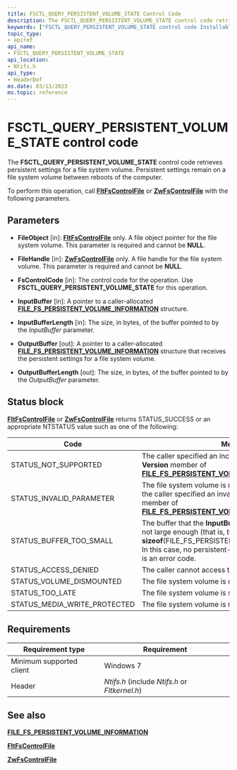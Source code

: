 ```yaml
---
title: FSCTL_QUERY_PERSISTENT_VOLUME_STATE Control Code
description: The FSCTL_QUERY_PERSISTENT_VOLUME_STATE control code retrieves persistent settings for a file system volume.
keywords: ["FSCTL_QUERY_PERSISTENT_VOLUME_STATE control code Installable File System Drivers"]
topic_type:
- apiref
api_name:
- FSCTL_QUERY_PERSISTENT_VOLUME_STATE
api_location:
- Ntifs.h
api_type:
- HeaderDef
ms.date: 03/13/2023
ms.topic: reference
---
```


# FSCTL_QUERY_PERSISTENT_VOLUME_STATE control code

The **FSCTL_QUERY_PERSISTENT_VOLUME_STATE** control code retrieves persistent settings for a file system volume. Persistent settings remain on a file system volume between reboots of the computer.

To perform this operation, call [**FltFsControlFile**](/windows-hardware/drivers/ddi/fltkernel/nf-fltkernel-fltfscontrolfile) or [**ZwFsControlFile**](/previous-versions/ff566462(v=vs.85)) with the following parameters.

## Parameters

- **FileObject** [in]: [**FltFsControlFile**](/windows-hardware/drivers/ddi/fltkernel/nf-fltkernel-fltfscontrolfile) only. A file object pointer for the file system volume. This parameter is required and cannot be **NULL**.

- **FileHandle** [in]: [**ZwFsControlFile**](/previous-versions/ff566462(v=vs.85)) only. A file handle for the file system volume. This parameter is required and cannot be **NULL**.

- **FsControlCode** [in]: The control code for the operation. Use **FSCTL_QUERY_PERSISTENT_VOLUME_STATE** for this operation.

- **InputBuffer** [in]: A pointer to a caller-allocated [**FILE_FS_PERSISTENT_VOLUME_INFORMATION**](/windows-hardware/drivers/ddi/ntifs/ns-ntifs-_file_fs_persistent_volume_information) structure.

- **InputBufferLength** [in]: The size, in bytes, of the buffer pointed to by the *InputBuffer* parameter.

- **OutputBuffer** [out]: A pointer to a caller-allocated [**FILE_FS_PERSISTENT_VOLUME_INFORMATION**](/windows-hardware/drivers/ddi/ntifs/ns-ntifs-_file_fs_persistent_volume_information) structure that receives the persistent settings for a file system volume.

- **OutputBufferLength** [out]: The size, in bytes, of the buffer pointed to by the *OutputBuffer* parameter.

## Status block

[**FltFsControlFile**](/windows-hardware/drivers/ddi/fltkernel/nf-fltkernel-fltfscontrolfile) or [**ZwFsControlFile**](/previous-versions/ff566462(v=vs.85)) returns STATUS_SUCCESS or an appropriate NTSTATUS value such as one of the following:

| Code | Meaning |
| ---- | ------- |
| STATUS_NOT_SUPPORTED | The caller specified an incorrect version number in the **Version** member of [**FILE_FS_PERSISTENT_VOLUME_INFORMATION**](/windows-hardware/drivers/ddi/ntifs/ns-ntifs-_file_fs_persistent_volume_information). |
| STATUS_INVALID_PARAMETER | The file system volume is not an open user volume, or the caller specified an invalid flag in the **FlagMask** member of [**FILE_FS_PERSISTENT_VOLUME_INFORMATION**](/windows-hardware/drivers/ddi/ntifs/ns-ntifs-_file_fs_persistent_volume_information). |
| STATUS_BUFFER_TOO_SMALL | The buffer that the **InputBuffer** parameter points to is not large enough (that is, the buffer is less than **sizeof**(FILE_FS_PERSISTENT_VOLUME_INFORMATION)). In this case, no persistent-settings data is returned. This is an error code. |
| STATUS_ACCESS_DENIED | The caller cannot access the file system volume. |
| STATUS_VOLUME_DISMOUNTED | The file system volume is dismounted. |
| STATUS_TOO_LATE | The file system volume is shut down. |
| STATUS_MEDIA_WRITE_PROTECTED | The file system volume is read only. |

## Requirements

| Requirement type | Requirement |
| ---------------- | ----------- |
| Minimum supported client | Windows 7 |
| Header | *Ntifs.h* (include *Ntifs.h* or *Fltkernel.h*) |

## See also

[**FILE_FS_PERSISTENT_VOLUME_INFORMATION**](/windows-hardware/drivers/ddi/ntifs/ns-ntifs-_file_fs_persistent_volume_information)

[**FltFsControlFile**](/windows-hardware/drivers/ddi/fltkernel/nf-fltkernel-fltfscontrolfile)

[**ZwFsControlFile**](/previous-versions/ff566462(v=vs.85))
